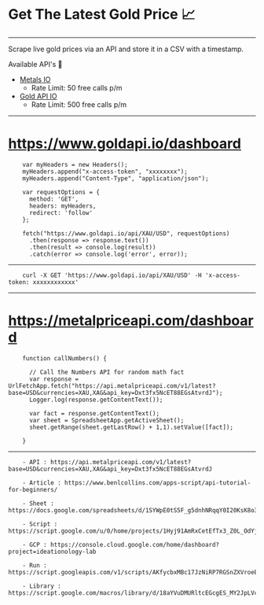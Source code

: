 # Get The Latest Gold Price :chart_with_upwards_trend:

---

Scrape live gold prices via an API and store it in a CSV with a timestamp.

Available API's :electric_plug:
- [Metals IO](https://metals-api.com/)
    - Rate Limit: 50 free calls p/m
- [Gold API IO](https://www.goldapi.io/)
    - Rate Limit: 500 free calls p/m
    
----------------------------

# https://www.goldapi.io/dashboard

        var myHeaders = new Headers();
        myHeaders.append("x-access-token", "xxxxxxxx");
        myHeaders.append("Content-Type", "application/json");

        var requestOptions = {
          method: 'GET',
          headers: myHeaders,
          redirect: 'follow'
        };

        fetch("https://www.goldapi.io/api/XAU/USD", requestOptions)
          .then(response => response.text())
          .then(result => console.log(result))
          .catch(error => console.log('error', error));
          
--------------------------

        curl -X GET 'https://www.goldapi.io/api/XAU/USD' -H 'x-access-token: xxxxxxxxxxxx'

-------------------

# https://metalpriceapi.com/dashboard

        function callNumbers() {

          // Call the Numbers API for random math fact
          var response = UrlFetchApp.fetch("https://api.metalpriceapi.com/v1/latest?base=USD&currencies=XAU,XAG&api_key=Dxt3fx5NcET88EGsAtvrdJ");
          Logger.log(response.getContentText());

          var fact = response.getContentText();
          var sheet = SpreadsheetApp.getActiveSheet();
          sheet.getRange(sheet.getLastRow() + 1,1).setValue([fact]);

        }

--------------------------------

        - API : https://api.metalpriceapi.com/v1/latest?base=USD&currencies=XAU,XAG&api_key=Dxt3fx5NcET88EGsAtvrdJ
        
        - Article : https://www.benlcollins.com/apps-script/api-tutorial-for-beginners/

        - Sheet : https://docs.google.com/spreadsheets/d/1SYWpE0tS5F_g5dnhNRqqY0I20KsK8o3HA5EnV2VDEis/edit#gid=0
        
        - Script : https://script.google.com/u/0/home/projects/1Hyj91AmRxCetEfTx3_Z0L_OdYjHDqPoZH_qlpkjgbZ9nWZ1Mk2epLBXy/edit
        
        - GCP : https://console.cloud.google.com/home/dashboard?project=ideationology-lab
        
        - Run : https://script.googleapis.com/v1/scripts/AKfycbxMBc17JzNiRP7RGSnZXVroeEVyrI9oEFbbkyAvwfYmTH4RqKJzdx5sjeBP048peELauQ:run
        
        - Library : https://script.google.com/macros/library/d/18aYVuDMURltcEGcgES_MY2JpLVcMsPcPSmRFxPPZ_Xz9Aug5EcD1MOze/1
